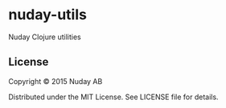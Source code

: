 # nuday-utils

Nuday Clojure utilities

## License

Copyright © 2015 Nuday AB

Distributed under the MIT License. See LICENSE file for details.
